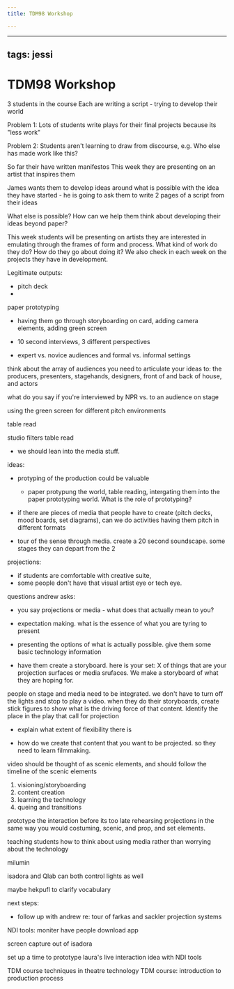 ```yaml
---
title: TDM98 Workshop

---
```


--- 
tags: jessi
---

# TDM98 Workshop 

3 students in the course
Each are writing a script - trying to develop their world


Problem 1:
Lots of students write plays for their final projects because its "less work"

Problem 2:
Students aren't learning to draw from discourse, e.g. Who else has made work like this?

So far their have written manifestos
This week they are presenting on an artist that inspires them

James wants them to develop ideas around what is possible with the idea they have started - he is going to ask them to write 2 pages of a script from their ideas

What else is possible?
How can we help them think about developing their ideas beyond paper?

This week students will be presenting on artists they are interested in emulating through the frames of form and process. What kind of work do they do? How do they go about doing it? We also check in each week on the projects they have in development.




Legitimate outputs:

- pitch deck 
- 


paper prototyping

- having them go through storyboarding on card, adding camera elements, adding green screen 

- 10 second interviews, 3 different perspectives 

- expert vs. novice audiences and formal vs. informal settings

think about the array of audiences you need to articulate your ideas to: the producers, presenters, stagehands, designers, front of and back of house, and actors 

what do you say if you're interviewed by NPR vs. to an audience on stage 

using the green screen for different pitch environments 

table read


studio filters table read 

- we should lean into the media stuff. 

ideas:
- protyping of the production could be valuable 
    - paper protypung the world, table reading, intergating them into the paper prototyping world. What is the role of prototyping? 

- if there are pieces of media that people have to create (pitch decks, mood boards, set diagrams), can we do activities having them pitch in different formats

- tour of the sense through media. create a 20 second soundscape. some stages they can depart from the 2


projections:

- if students are comfortable with creative suite, 
- some people don't have that visual artist eye or tech eye. 

questions andrew asks:
- you say projections or media - what does that actually mean to you?
- expectation making. what is the essence of what you are tyring to present

- presenting the options of what is actually possible. give them some basic technology information

- have them create a storyboard. here is your set: X of things that are your projection surfaces or media srufaces. We make a storyboard of what they are hoping for. 

people on stage and media need to be integrated. we don't have to turn off the lights and stop to play a video. when they do their storyboards, create stick figures to show what is the driving force of that content. Identify the place in the play that call for projection 

- explain what extent of flexibility there is

- how do we create that content that you want to be projected. so they need to learn filmmaking. 

video should be thought of as scenic elements, and should follow the timeline of the scenic elements 

1. visioning/storyboarding
1. content creation
2. learning the technology 
3. queing and transitions

prototype the interaction before its too late 
rehearsing projections in the same way you would costuming, scenic, and prop, and set elements.

teaching students how to think about using media rather than worrying about the technology 

milumin 

isadora and Qlab can both control lights as well 



maybe hekpufl to clarify vocabulary


next steps:

- follow up with andrew re: tour of farkas and sackler projection systems


NDI tools: moniter
have people download app 

screen capture out of isadora 

set up a time to prototype laura's live interaction idea with NDI tools 


TDM course techniques in theatre technology 
TDM course: introduction to production process 


